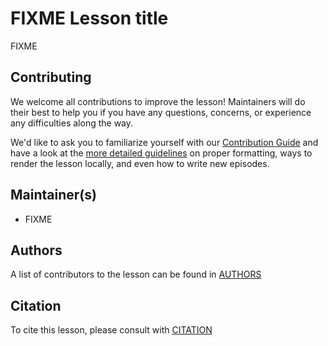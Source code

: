 # FIXME Lesson title

FIXME

## Contributing

We welcome all contributions to improve the lesson!
Maintainers will do their best to help you if you have any
questions, concerns, or experience any difficulties along the way.

We'd like to ask you to familiarize yourself with our [Contribution Guide](CONTRIBUTING.md)
and have a look at the [more detailed guidelines][lesson-example] on proper formatting,
ways to render the lesson locally, and even how to write new episodes.

## Maintainer(s)

* FIXME

## Authors

A list of contributors to the lesson can be found in [AUTHORS](AUTHORS)

## Citation

To cite this lesson, please consult with [CITATION](CITATION)

[lesson-example]: https://swcarpentry.github.io/lesson-example

